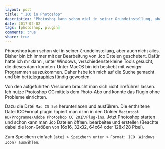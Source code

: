 ```yaml
---
layout: post
title: ".ICO in Photoshop"
description: "Photoshop kann schon viel in seiner Grundeinstellung, aber auch nicht alles. Bisher bin ich immer mit der Bearbeitung von .ico Dateien gescheitert."
date: 2017-02-02
tags: [photoshop, plugin]
comments: true
share: true
---
```


Photoshop kann schon viel in seiner Grundeinstellung, aber auch nicht alles. Bisher bin ich immer mit der Bearbeitung von .ico Dateien gescheitert. 
Dafür hatte ich mir dann , unter Windows, verschiedenste kleine Tools gesucht, die dieses dann konnten. 
Unter MacOS bin ich bestrebt mit weniger Programmen auszukommen. Daher habe ich mich auf die Suche gemacht und bin bei [telegraphics](http://www.telegraphics.com.au/) fündig geworden.

Von den aufgeführten Versionen braucht man sich nicht irreführen lassen. Ich nutze Photoshop CC mittels dem Photo-Abo und konnte das Plugin ohne Probleme einrichten.

Dazu die Datei `Mac CS 5/6` herunterladen und ausführen. Die enthaltene Datei ICOFormat.plugin kopiert man dann in den Ordner `Macintosh HD/Programme/Adobe Photoshop CC 2017/Plug-ins`. Jetzt Photoshop starten und schon kann man .ico Dateien öffnen, bearbeiten und erstellen (Beachte dabei die Icon-Größen von 16x16, 32x32, 64x64 oder 128x128 Pixel).

Zum Speichern einfach `Datei > Speichern unter > Format: ICO (Windows Icon) auswählen`.